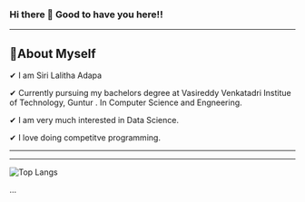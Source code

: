 ###                Hi there 👋 Good to have you here!!
--------------------------------------------------------------------------
 🌱About Myself  
 -------------------------------------------------------------------------------------------------------------------------------------
 

✔ I am Siri Lalitha Adapa

✔ Currently pursuing my bachelors degree at Vasireddy Venkatadri Institue of Technology, Guntur . In Computer Science and Engneering.

✔ I am very much interested in Data Science.

✔ I love doing competitve programming. 


------------------------------------------------------------------------------------------------------------------------------------------------------------------------------



----------------------------------------------------------------------------------------------------------------------------------------------------------------------------

![Top Langs](https://github-readme-stats.vercel.app/api/top-langs/?username=sirilalithaadapa&langs_count=8&layout=compact)



   ...


<!--
**sirilalithaadapa/SiriLalithaAdapa** is a ✨ _special_ ✨ repository because its `README.md` (this file) appears on your GitHub profile.










